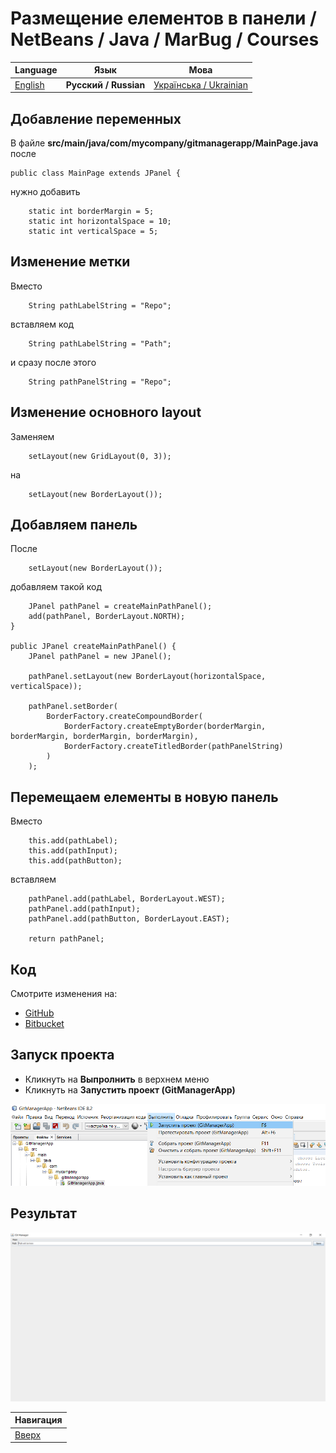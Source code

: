 # Размещение елементов в панели / NetBeans / Java / MarBug / Courses

| Language | Язык | Мова |
| -------- | ---- | ---- |
| [English](README.md) | **Русский / Russian** | [Українська / Ukrainian](README.uk.md) |

## Добавление переменных ##

В файле **src/main/java/com/mycompany/gitmanagerapp/MainPage.java** после

    public class MainPage extends JPanel {

нужно добавить

        static int borderMargin = 5;
        static int horizontalSpace = 10;
        static int verticalSpace = 5;

## Изменение метки ##

Вместо

        String pathLabelString = "Repo";

вставляем код

        String pathLabelString = "Path";

и сразу после этого

        String pathPanelString = "Repo";

## Изменение основного layout ##

Заменяем

        setLayout(new GridLayout(0, 3));

на

        setLayout(new BorderLayout());

## Добавляем панель ##

После

        setLayout(new BorderLayout());

добавляем такой код

        JPanel pathPanel = createMainPathPanel();
        add(pathPanel, BorderLayout.NORTH);
    }

    public JPanel createMainPathPanel() {
        JPanel pathPanel = new JPanel();

        pathPanel.setLayout(new BorderLayout(horizontalSpace, verticalSpace));

        pathPanel.setBorder(
            BorderFactory.createCompoundBorder(
                BorderFactory.createEmptyBorder(borderMargin, borderMargin, borderMargin, borderMargin),
                BorderFactory.createTitledBorder(pathPanelString)
            )
        );

## Перемещаем елементы в новую панель ##

Вместо

        this.add(pathLabel);
        this.add(pathInput);
        this.add(pathButton);

вставляем

        pathPanel.add(pathLabel, BorderLayout.WEST);
        pathPanel.add(pathInput);
        pathPanel.add(pathButton, BorderLayout.EAST);

        return pathPanel;

## Код ##

Смотрите изменения на:

* [GitHub](https://github.com/marbug/courses-marbug-java/compare/v4.4_add-main-page-label...v4.5_move-items-to-panel)
* [Bitbucket](https://bitbucket.org/marbug/courses-marbug-java/branches/compare/v4.5_move-items-to-panel%0Dv4.4_add-main-page-label#diff)

## Запуск проекта ##

* Кликнуть на **Выпролнить** в верхнем меню
* Кликнуть на **Запустить проект (GitManagerApp)**

![Меню](https://github.com/marbug/courses-marbug-java/blob/master/netbeans/run-project/menu.ru.png)

## Результат ##

![Меню](https://github.com/marbug/courses-marbug-java/blob/master/netbeans/move-items-to-panel/result.ru.png)

| Навигация                |
| ------------------------ |
| [Вверх](../README.ru.md) |
